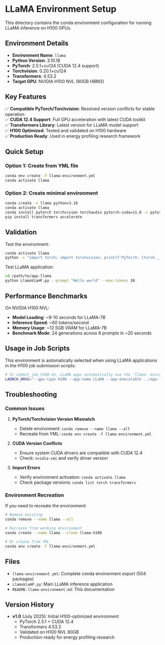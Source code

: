 # LLaMA Environment Setup

This directory contains the conda environment configuration for running LLaMA inference on H100 GPUs.

## Environment Details

- **Environment Name**: `llama`
- **Python Version**: 3.10.18
- **PyTorch**: 2.5.1+cu124 (CUDA 12.4 support)
- **Torchvision**: 0.20.1+cu124
- **Transformers**: 4.53.2
- **Target GPU**: NVIDIA H100 NVL (80GB HBM3)

## Key Features

✅ **Compatible PyTorch/Torchvision**: Resolved version conflicts for stable operation  
✅ **CUDA 12.4 Support**: Full GPU acceleration with latest CUDA toolkit  
✅ **Transformers Library**: Latest version for LLaMA model support  
✅ **H100 Optimized**: Tested and validated on H100 hardware  
✅ **Production Ready**: Used in energy profiling research framework  

## Quick Setup

### Option 1: Create from YML file
```bash
conda env create -f llama-environment.yml
conda activate llama
```

### Option 2: Create minimal environment
```bash
conda create -n llama python=3.10
conda activate llama
conda install pytorch torchvision torchaudio pytorch-cuda=11.8 -c pytorch -c nvidia
pip install transformers accelerate
```

## Validation

Test the environment:
```bash
conda activate llama
python -c "import torch; import torchvision; print(f'PyTorch: {torch.__version__}'); print(f'Torchvision: {torchvision.__version__}')"
```

Test LLaMA application:
```bash
cd /path/to/app-llama
python LlamaViaHF.py --prompt "Hello world" --max-tokens 10
```

## Performance Benchmarks

On NVIDIA H100 NVL:
- **Model Loading**: ~9-10 seconds for LLaMA-7B
- **Inference Speed**: ~60 tokens/second
- **Memory Usage**: ~12.5GB VRAM for LLaMA-7B
- **Benchmark Mode**: 24 generations across 8 prompts in ~20 seconds

## Usage in Job Scripts

This environment is automatically selected when using LLaMA applications in the H100 job submission scripts:

```bash
# In submit_job_h100.sh, LLaMA apps automatically use the 'llama' environment
LAUNCH_ARGS="--gpu-type H100 --app-name LLaMA --app-executable ../app-llama/LlamaViaHF.py --app-params '--benchmark --num-generations 3 --quiet --metrics'"
```

## Troubleshooting

### Common Issues

1. **PyTorch/Torchvision Version Mismatch**
   - Delete environment: `conda remove --name llama --all`
   - Recreate from YML: `conda env create -f llama-environment.yml`

2. **CUDA Version Conflicts**
   - Ensure system CUDA drivers are compatible with CUDA 12.4
   - Check: `nvidia-smi` and verify driver version

3. **Import Errors**
   - Verify environment activation: `conda activate llama`
   - Check package versions: `conda list torch transformers`

### Environment Recreation

If you need to recreate the environment:
```bash
# Remove existing
conda remove --name llama --all

# Recreate from working environment
conda create --name llama --clone llama-h100

# Or create from YML
conda env create -f llama-environment.yml
```

## Files

- `llama-environment.yml`: Complete conda environment export (504 packages)
- `LlamaViaHF.py`: Main LLaMA inference application
- `README-llama-environment.md`: This documentation

## Version History

- **v1.0** (July 2025): Initial H100-optimized environment
  - PyTorch 2.5.1 + CUDA 12.4
  - Transformers 4.53.2
  - Validated on H100 NVL 80GB
  - Production-ready for energy profiling research
